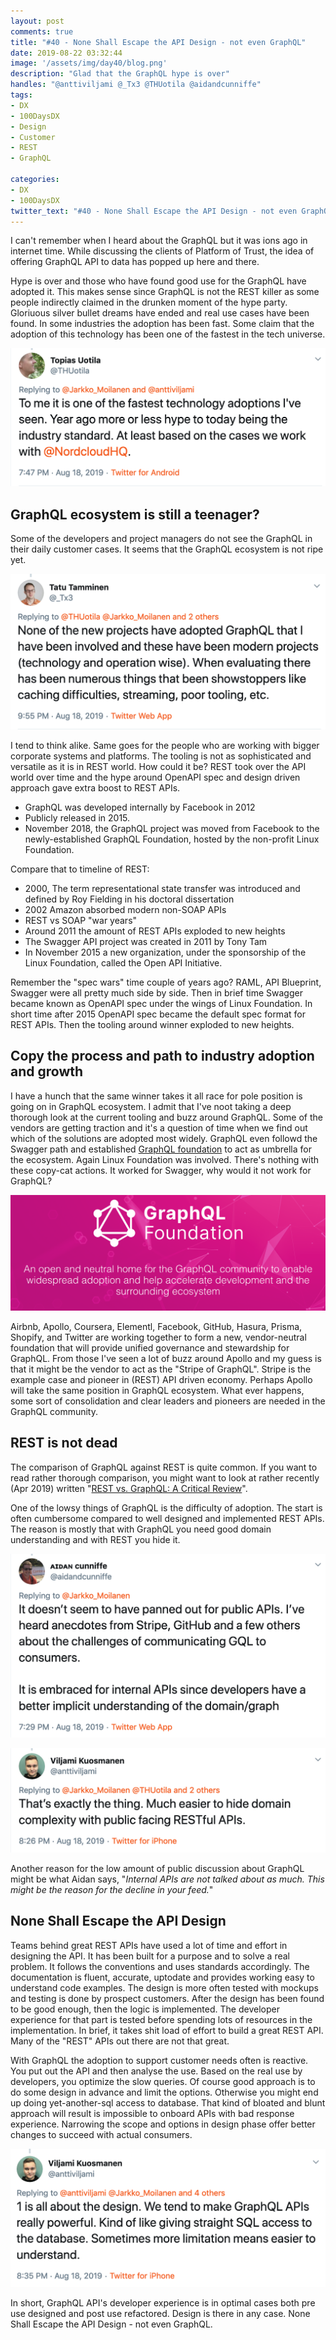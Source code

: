 ```yaml
---
layout: post
comments: true
title: "#40 - None Shall Escape the API Design - not even GraphQL"
date: 2019-08-22 03:32:44
image: '/assets/img/day40/blog.png'
description: "Glad that the GraphQL hype is over"
handles: "@anttiviljami @_Tx3 @THUotila @aidandcunniffe" 
tags:
- DX 
- 100DaysDX
- Design 
- Customer
- REST
- GraphQL

categories:
- DX
- 100DaysDX
twitter_text: "#40 - None Shall Escape the API Design - not even GraphQL"
---
```


I can't remember when I heard about the GraphQL but it was ions ago in internet time. While discussing the clients of Platform of Trust, the idea of offering GraphQL API to data has popped up here and there. 

Hype is over and those who have found good use for the GraphQL have adopted it. This makes sense since GraphQL is not the REST killer as some people indirectly claimed in the drunken moment of the hype party. Gloriuous silver bullet dreams have ended and real use cases have been found. In some industries the adoption has been fast. Some claim that the adoption of this technology has been one of the fastest in the tech universe. 

<a href="https://twitter.com/THUotila/status/1163130254308909057"><img itemprop="image" src="/assets/img/day40/topias.png" alt="{{site.name}}"></a>

## GraphQL ecosystem is still a teenager?

Some of the developers and project managers do not see the GraphQL in their daily customer cases. It seems that the GraphQL ecosystem is not ripe yet. 

<a href="https://twitter.com/_Tx3/status/1163162499056832512"><img itemprop="image" src="/assets/img/day40/tatu-none.png" alt="{{site.name}}"></a>

I tend to think alike. Same goes for the people who are working with bigger corporate systems and platforms. The tooling is not as sophisticated and versatile as it is in REST world. How could it be? REST took over the API world over time and the hype around OpenAPI spec and design driven approach gave extra boost to REST APIs. 

* GraphQL was developed internally by Facebook in 2012
* Publicly released in 2015.
* November 2018, the GraphQL project was moved from Facebook to the newly-established GraphQL Foundation, hosted by the non-profit Linux Foundation.

Compare that to timeline of REST:
* 2000, The term representational state transfer was introduced and defined by Roy Fielding in his doctoral dissertation
* 2002 Amazon absorbed modern non-SOAP APIs
* REST vs SOAP "war years"
* Around 2011 the amount of REST APIs exploded to new heights
* The Swagger API project was created in 2011 by Tony Tam
* In November 2015 a new organization, under the sponsorship of the Linux Foundation, called the Open API Initiative.

Remember the "spec wars" time couple of years ago? RAML, API Blueprint, Swagger were all pretty much side by side. Then in brief time Swagger became known as OpenAPI spec under the wings of Linux Foundation. In short time after 2015 OpenAPI spec became the default spec format for REST APIs. Then the tooling around winner exploded to new heights.

## Copy the process and path to industry adoption and growth

I have a hunch that the same winner takes it all race for pole position is going on in GraphQL ecosystem. I admit that I've noot taking a deep thorough look at the current tooling and buzz around GraphQL. Some of the vendors are getting traction and it's a question of time when we find out which of the solutions are adopted most widely. GraphQL even followd the Swagger path and established [GraphQL foundation](https://graphql.dev/) to act as umbrella for the ecosystem. Again Linux Foundation was involved. There's nothing with these copy-cat actions. It worked for Swagger, why would it not work for GraphQL?  

<a href="https://graphql.dev/"><img itemprop="image" src="/assets/img/day40/graphql-foundation.png" alt="{{site.name}}"></a>

Airbnb, Apollo, Coursera, Elementl, Facebook, GitHub, Hasura, Prisma, Shopify, and Twitter are working together to form a new, vendor-neutral foundation that will provide unified governance and stewardship for GraphQL. From those I've seen a lot of buzz around Apollo and my guess is that it might be the vendor to act as the "Stripe of GraphQL". Stripe is the example case and pioneer in (REST) API driven economy. Perhaps Apollo will take the same position in GraphQL ecosystem. What ever happens, some sort of consolidation and clear leaders and pioneers are needed in the GraphQL community.   

## REST is not dead

The comparison of GraphQL against REST is quite common. If you want to read rather thorough comparison, you might want to look at rather recently (Apr 2019) written "[REST vs. GraphQL: A Critical Review](https://goodapi.co/blog/rest-vs-graphql)". 

One of the lowsy things of GraphQL is the difficulty of adoption. The start is often cumbersome compared to well designed and implemented REST APIs. The reason is mostly that with GraphQL you need good domain understanding and with REST you hide it. 

<a href="https://twitter.com/aidandcunniffe/status/1163125683557527552"><img itemprop="image" src="/assets/img/day40/aidan.png" alt="{{site.name}}"></a>

<a href="https://twitter.com/anttiviljami/status/1163140035333562372"><img itemprop="image" src="/assets/img/day40/viljami.png" alt="{{site.name}}"></a>

Another reason for the low amount of public discussion about GraphQL might be what Aidan says, "_Internal APIs are not talked about as much. This might be the reason for the decline in your feed._" 

## None Shall Escape the API Design

Teams behind great REST APIs have used a lot of time and effort in designing the API. It has been built for a purpose and to solve a real problem. It follows the conventions and uses standards accordingly. The documentation is fluent, accurate, uptodate and provides working easy to understand code examples. The design is more often tested with mockups and testing is done by prospect customers. After the design has been found to be good enough, then the logic is implemented. The developer experience for that part is tested before spending lots of resources in the implementation. In brief, it takes shit load of effort to build a great REST API. Many of the "REST" APIs out there are not that great. 

With GraphQL the adoption to support customer needs often is reactive. You put out the API and then analyse the use. Based on the real use by developers, you optimize the slow queries. Of course good approach is to do some design in advance and limit the options. Otherwise you might end up doing yet-another-sql access to database. That kind of bloated and blunt approach will result is impossible to onboard APIs with bad response experience. Narrowing the scope and options in design phase offer better changes to succeed with actual consumers. 

<a href="https://twitter.com/anttiviljami/status/1163142426271334401"><img itemprop="image" src="/assets/img/day40/viljami-sql.png" alt="{{site.name}}"></a>

In short, GraphQL API's developer experience is in optimal cases both pre use designed and post use refactored. Design is there in any case. None Shall Escape the API Design - not even GraphQL.  